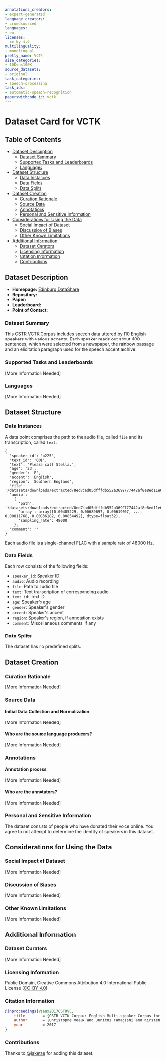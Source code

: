 ```yaml
---
annotations_creators:
- expert-generated
language_creators:
- crowdsourced
languages:
- en
licenses:
- cc-by-4.0
multilinguality:
- monolingual
pretty_name: VCTK
size_categories:
- 10K<n<100K
source_datasets:
- original
task_categories:
- speech-processing
task_ids:
- automatic-speech-recognition
paperswithcode_id: vctk
---
```


# Dataset Card for VCTK

## Table of Contents
- [Dataset Description](#dataset-description)
  - [Dataset Summary](#dataset-summary)
  - [Supported Tasks and Leaderboards](#supported-tasks-and-leaderboards)
  - [Languages](#languages)
- [Dataset Structure](#dataset-structure)
  - [Data Instances](#data-instances)
  - [Data Fields](#data-fields)
  - [Data Splits](#data-splits)
- [Dataset Creation](#dataset-creation)
  - [Curation Rationale](#curation-rationale)
  - [Source Data](#source-data)
  - [Annotations](#annotations)
  - [Personal and Sensitive Information](#personal-and-sensitive-information)
- [Considerations for Using the Data](#considerations-for-using-the-data)
  - [Social Impact of Dataset](#social-impact-of-dataset)
  - [Discussion of Biases](#discussion-of-biases)
  - [Other Known Limitations](#other-known-limitations)
- [Additional Information](#additional-information)
  - [Dataset Curators](#dataset-curators)
  - [Licensing Information](#licensing-information)
  - [Citation Information](#citation-information)
  - [Contributions](#contributions)

## Dataset Description

- **Homepage:** [Edinburg DataShare](https://doi.org/10.7488/ds/2645)
- **Repository:** 
- **Paper:**
- **Leaderboard:**
- **Point of Contact:**

### Dataset Summary

This CSTR VCTK Corpus includes speech data uttered by 110 English speakers with various accents. Each speaker reads out about 400 sentences, which were selected from a newspaper, the rainbow passage and an elicitation paragraph used for the speech accent archive.

### Supported Tasks and Leaderboards

[More Information Needed]

### Languages

[More Information Needed]

## Dataset Structure

### Data Instances

A data point comprises the path to the audio file, called `file` and its transcription, called `text`. 

```
{
  'speaker_id': 'p225',
  'text_id': '001',
  'text': 'Please call Stella.',
  'age': '23', 
  'gender': 'F', 
  'accent': 'English', 
  'region': 'Southern England', 
  'file': '/datasets/downloads/extracted/8ed7dad05dfffdb552a3699777442af8e8ed11e656feb277f35bf9aea448f49e/wav48_silence_trimmed/p225/p225_001_mic1.flac', 
  'audio': 
    {
      'path': '/datasets/downloads/extracted/8ed7dad05dfffdb552a3699777442af8e8ed11e656feb277f35bf9aea448f49e/wav48_silence_trimmed/p225/p225_001_mic1.flac', 
      'array': array([0.00485229, 0.00689697, 0.00619507, ..., 0.00811768, 0.00836182, 0.00854492], dtype=float32), 
      'sampling_rate': 48000
    }, 
  'comment': ''
}
```

Each audio file is a single-channel FLAC with a sample rate of 48000 Hz.

### Data Fields

Each row consists of the following fields:

- `speaker_id`: Speaker ID
- `audio`: Audio recording
- `file`: Path to audio file
- `text`: Text transcription of corresponding audio
- `text_id`: Text ID
- `age`: Speaker's age
- `gender`: Speaker's gender
- `accent`: Speaker's accent
- `region`: Speaker's region, if annotation exists
- `comment`: Miscellaneous comments, if any

### Data Splits

The dataset has no predefined splits.

## Dataset Creation

### Curation Rationale

[More Information Needed]

### Source Data

#### Initial Data Collection and Normalization

[More Information Needed]

#### Who are the source language producers?

[More Information Needed]

### Annotations

#### Annotation process

[More Information Needed]

#### Who are the annotators?

[More Information Needed]

### Personal and Sensitive Information

The dataset consists of people who have donated their voice online.  You agree to not attempt to determine the identity of speakers in this dataset.

## Considerations for Using the Data

### Social Impact of Dataset

[More Information Needed]

### Discussion of Biases

[More Information Needed]

### Other Known Limitations

[More Information Needed]

## Additional Information

### Dataset Curators

[More Information Needed]

### Licensing Information

Public Domain, Creative Commons Attribution 4.0 International Public License ([CC-BY-4.0](https://creativecommons.org/licenses/by/4.0/legalcode))

### Citation Information

```bibtex
@inproceedings{Veaux2017CSTRVC,
    title        = {CSTR VCTK Corpus: English Multi-speaker Corpus for CSTR Voice Cloning Toolkit},
    author       = {Christophe Veaux and Junichi Yamagishi and Kirsten MacDonald},
    year         = 2017
}
```

### Contributions

Thanks to [@jaketae](https://github.com/jaketae) for adding this dataset.
